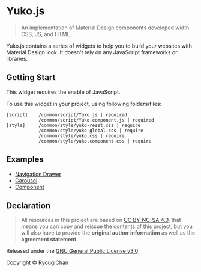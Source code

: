 # Yuko.js

> An implementation of Material Design components developed width CSS, JS, and HTML.

Yuko.js contains a series of widgets to help you to build your websites with Material Design look. It doesn't rely on any JavaScript frameworks or libraries.

## Getting Start

This widget requires the enable of JavaScript.

To use this widget in your project, using following folders/files:

```text
[script]    /common/script/Yuko.js | required
            /common/script/Yuko.component.js | required
[style]     /common/style/yuko-reset.css | require
            /common/style/yuko-global.css | require
            /common/style/yuko.css | require
            /common/style/yuko.component.css | require
```

## Examples

- [Navigation Drawer](examples/Navigation_Drawer_v2.0/drawer.html)
- [Carousel](examples/Carousel_v2.0/carousel.html)
- [Component](examples/Component/component.html)

## Declaration

> All resources in this project are based on [CC BY-NC-SA 4.0](https://creativecommons.org/licenses/by-nc-sa/4.0/), that means  you can copy and reissue the contents of this project, but you will also have to provide the **original author information** as well as the **agreement statement**.

Released under the [GNU General Public License v3.0](LICENSE)

Copyright © [RyougiChan](https://github.com/RyougiChan)